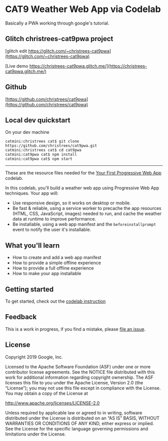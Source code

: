 # CAT9 Weather Web App via Codelab

Basically a PWA working through google's tutorial.

## Glitch christrees-cat9pwa project

[glitch edit https://glitch.com/~christrees-cat9pwa](https://glitch.com/~christrees-cat9pwa)

[Live demo https://christrees-cat9pwa.glitch.me/](https://christrees-cat9pwa.glitch.me/)

## Github

[https://github.com/christrees/cat9pwa](https://github.com/christrees/cat9pwa)

## Local dev quickstart

On your dev machine
```
catmini:christrees cat$ git clone https://github.com/christrees/cat9pwa.git
catmini:christrees cat$ cd cat9pwa
catmini:cat9pwa cat$ npm install
catmini:cat9pwa cat$ npm start
```

----

These are the resource files needed for the
[Your First Progressive Web App][codelab] codelab.

In this codelab, you'll  build a weather web app using Progressive Web App
techniques. Your app will:

* Use responsive design, so it works on desktop or mobile.
* Be fast & reliable, using a service worker to precache the app resources
  (HTML, CSS, JavaScript, images) needed to run, and cache the weather data
  at runtime to improve performance.
* Be installable, using a web app manifest and the `beforeinstallprompt` event
  to notify the user it's installable.


## What you'll learn

* How to create and add a web app manifest
* How to provide a simple offline experience
* How to provide a full offline experience
* How to make your app installable

## Getting started

To get started, check out the [codelab instruction][codelab]


## Feedback

This is a work in progress, if you find a mistake, please [file an issue][git-issue].


## License

Copyright 2019 Google, Inc.

Licensed to the Apache Software Foundation (ASF) under one or more contributor
license agreements. See the NOTICE file distributed with this work for
additional information regarding copyright ownership. The ASF licenses this
file to you under the Apache License, Version 2.0 (the “License”); you may not
use this file except in compliance with the License. You may obtain a copy of
the License at

http://www.apache.org/licenses/LICENSE-2.0

Unless required by applicable law or agreed to in writing, software distributed
under the License is distributed on an “AS IS” BASIS, WITHOUT WARRANTIES OR
CONDITIONS OF ANY KIND, either express or implied. See the License for the
specific language governing permissions and limitations under the License.


[codelab]: https://codelabs.developers.google.com/codelabs/your-first-pwapp/
[git-issue]: https://github.com/googlecodelabs/your-first-pwapp/issues
